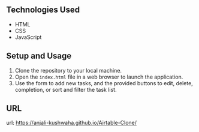 
## Technologies Used

* HTML
* CSS
* JavaScript

## Setup and Usage

1. Clone the repository to your local machine.
2. Open the ```index.html``` file in a web browser to launch the application.
3. Use the form to add new tasks, and the provided buttons to edit, delete, 
   completion, or sort and filter the task list.
   
## URL

url:  https://anjali-kushwaha.github.io/Airtable-Clone/
